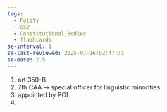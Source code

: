 ```yaml
---
tags:
  - Polity
  - GS2
  - Constitutional_Bodies
  - flashcards
se-interval: 1
se-last-reviewed: 2025-07-16T02:47:31
se-ease: 2.5
---
```

1. art 350-B
2. 7th CAA -> special officer for linguistic minorities
3. appointed by POI
4. 
